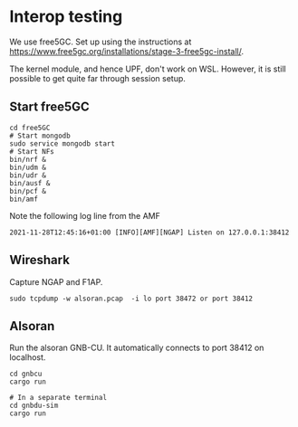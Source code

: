 # Interop testing
We use free5GC.  Set up using the instructions at https://www.free5gc.org/installations/stage-3-free5gc-install/.

The kernel module, and hence UPF, don't work on WSL.  However, it is still possible to get quite far through session setup.

## Start free5GC
```
cd free5GC
# Start mongodb
sudo service mongodb start
# Start NFs
bin/nrf &
bin/udm &
bin/udr &
bin/ausf &
bin/pcf &
bin/amf
```
Note the following log line from the AMF

```
2021-11-28T12:45:16+01:00 [INFO][AMF][NGAP] Listen on 127.0.0.1:38412
```

## Wireshark
Capture NGAP and F1AP.
```
sudo tcpdump -w alsoran.pcap  -i lo port 38472 or port 38412
```

## Alsoran

Run the alsoran GNB-CU.  It automatically connects to port 38412 on localhost.
```
cd gnbcu
cargo run

# In a separate terminal
cd gnbdu-sim
cargo run
```

